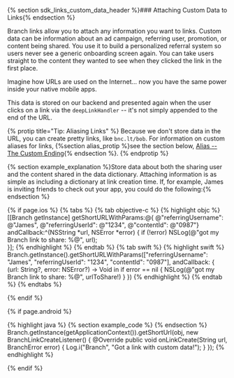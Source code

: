 {% section sdk_links_custom_data_header %}### Attaching Custom Data to Links{% endsection %}

Branch links allow you to attach any information you want to links. Custom data can be information about an ad campaign, referring user, promotion, or content being shared. You use it to build a personalized referral system so users never see a generic onboarding screen again. You can take users straight to the content they wanted to see when they clicked the link in the first place.

Imagine how URLs are used on the Internet... now you have the same power inside your native mobile apps.

This data is stored on our backend and presented again when the user clicks on a link via the `deepLinkHandler` -- it's not simply appended to the end of the URL.

{% protip title="Tip: Aliasing Links" %}
Because we don't store data in the URL, you can create pretty links, like `bnc.lt/bob`. For information on custom aliases for links, {%section alias_protip %}see the section below, [Alias -- The Custom Ending](/recipes/links_and_sharing/ios/#alias---the-custom-ending){% endsection %}.
{% endprotip %}

{% section example_explanation %}Store data about both the sharing user and the content shared in the data dictionary. Attaching information is as simple as including a dictionary at link creation time. If, for example, James is inviting friends to check out your app, you could do the following:{% endsection %}

<!--- iOS -->
{% if page.ios %}
{% tabs %}
{% tab objective-c %}
{% highlight objc %}
[[Branch getInstance] getShortURLWithParams:@{  @"referringUsername": @"James",
                                                @"referringUserId": @"1234",
                                                @"contentId": @"0987"} andCallback:^(NSString *url, NSError *error) {
    if (!error) NSLog(@"got my Branch link to share: %@", url);    
}];
{% endhighlight %}
{% endtab %}
{% tab swift %}
{% highlight swift %}
Branch.getInstance().getShortURLWithParams(["referringUsername": "James",
                                            "referringUserId": "1234",
                                            "contentId": "0987"], andCallback: { (url: String?, error: NSError?) -> Void in
    if error == nil {
        NSLog(@"got my Branch link to share: %@", urlToShare!)
    }
})
{% endhighlight %}
{% endtab %}
{% endtabs %}

{% endif %}
<!--- /iOS -->


<!--- Android -->
{% if page.android %}

{% highlight java %}
{% section example_code %}
{% endsection %}
Branch.getInstance(getApplicationContext()).getShortUrl(obj, new BranchLinkCreateListener() {
	@Override
	public void onLinkCreate(String url, BranchError error) {
	    Log.i("Branch", "Got a link with custom data!");
	}
});
{% endhighlight %}

{% endif %}
<!--- /Android -->
